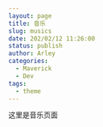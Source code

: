 ```yaml
---
layout: page
title: 音乐
slug: musics
date: 202/02/12 11:26:00
status: publish
author: Arley
categories: 
  - Maverick
  - Dev
tags: 
  - theme
---
```

这里是音乐页面
